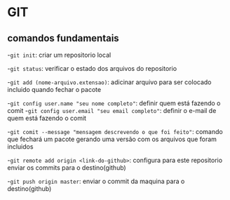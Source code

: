 # GIT

## comandos fundamentais

-`git init`: criar um repositorio local

-`git status`: verificar o estado dos arquivos do repositorio

-`git add (nome-arquivo.extensao)`: adicinar arquivo para ser colocado incluido quando fechar o pacote

-`git config user.name "seu nome completo"`: definir quem está fazendo o comit
-`git config user.email "seu email completo"`: definir o e-mail de quem está fazendo o comit

-`git comit --message "mensagem descrevendo o que foi feito"`: comando que fechará um pacote gerando uma versão com os arquivos que foram incluidos

-`git remote add origin <link-do-github>`: configura para este repositorio enviar os commits para o destino(github)

-`git push origin master`: enviar o commit da maquina para o destino(github)